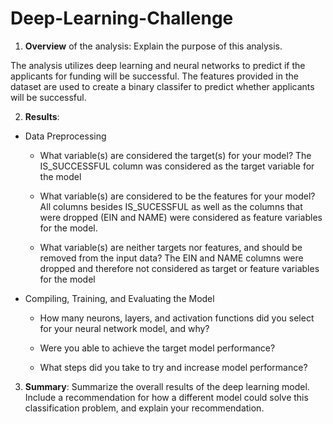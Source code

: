 # Deep-Learning-Challenge

1. **Overview** of the analysis: Explain the purpose of this analysis.

  The analysis utilizes deep learning and neural networks to predict if the applicants for funding will be successful.  The features provided in the dataset are used to create a binary classifer to predict whether applicants will be successful.

2. **Results**: 

  * Data Preprocessing
    * What variable(s) are considered the target(s) for your model?
      The IS_SUCCESSFUL column was considered as the target variable for the model
     
    * What variable(s) are considered to be the features for your model?
      All columns besides IS_SUCESSFUL as well as the columns that were dropped (EIN and NAME) were considered as feature variables for the model.
     
    * What variable(s) are neither targets nor features, and should be removed from the input data?
      The EIN and NAME columns were dropped and therefore not considered as target or feature variables for the model
      
  * Compiling, Training, and Evaluating the Model
    * How many neurons, layers, and activation functions did you select for your neural network model, and why?
      
    * Were you able to achieve the target model performance?
    * What steps did you take to try and increase model performance?

3. **Summary**: Summarize the overall results of the deep learning model. Include a recommendation for how a different model could solve this classification problem, and explain your recommendation.
